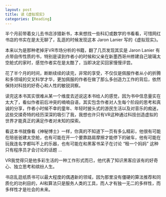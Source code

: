 ```yaml
---
layout: post
title: 读《虚拟现实》
categories: [Reading]
---
```


半个月前带着女儿去书店涉猎新书，本来想找一些科幻或数学的书看看，可惜网红书店的书实在是太无聊了，乱逛的时候发现这本 Jaron Lanier 写的《虚拟现实》。

本来以为是那种老掉牙VR市场分析的书籍，翻了几页发现其实是 Jaron Lanier 有点带自传性质的书，特别是读到作者小的时候和父亲在新墨西哥州修建自己玻璃太空舱式的家时，感觉作者实在是太酷了，当即决定买回家慢慢评尝。

花了半个月的时间，断断续续的读完，非常的享受，不仅仅是佩服作者从小的折腾和多领域的交叉科学才华，更加佩服的作者在做了那么多创造力工作的背后，依然保持对科技的好奇心和人性的敏锐洞察。

读完这本书其实很难从某一个维度去述说这本书给人的感觉，因为书中信息量实在太大了，看似作者前后冲突的喃喃自语，其实包含作者对人生每个阶段的思考和真诚的分享，作者小时候不幸的童年、年轻时披头式的游民生活以及对音乐的痴迷，这些交揉奇特的经历深深的吸引了我，我想也许只有VR这种通过科技创造虚拟的世界才能真正的满足作者对未知的探索。

看这本书就像看《神秘博士》一样，你真的不知道下一页有多么精彩，他很有可能在陪爸爸建太空舱，也有可能在开一个要靠路肩摩擦才能停下的破车，他有可能在玩我连名字都叫不上的乐器，也有可能在和黑客书呆子在讨论 “租一个妈妈” 这种只有程序员才会讨论的话题 ...

VR我觉得只是他多彩生活的一种工作形式而已，他代表了知识黑客应该有的好奇心、独立思考和缤纷人生。

书店乱逛纸质书可以最大程度的偶遇新的领域，因为那里没有僵硬的算法推荐和同质化的功利目的，AI和算法只是服务人类的工具，而人才有独一无二的多样性，而多样性才是社会的未来。
